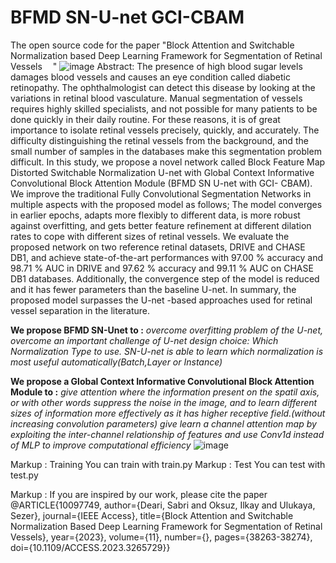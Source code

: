 # BFMD SN-U-net GCI-CBAM
The open source code for the paper "Block Attention and Switchable Normalization based Deep Learning Framework for Segmentation of Retinal Vessels    
"
![image](https://github.com/sabrid369/BFMD-SN-U-net/assets/80791539/f13c2f1b-aee1-441b-9222-a8c542fcfd84)
Abstract:
The presence of high blood sugar levels damages blood vessels and causes an eye condition called diabetic retinopathy. The ophthalmologist can detect this disease by looking at the variations in retinal blood vasculature. Manual segmentation of vessels requires highly skilled specialists, and not possible for many patients to be done quickly in their daily routine. For these reasons, it is of great importance to isolate retinal vessels precisely, quickly, and accurately. The difficulty distinguishing the retinal vessels from the background, and the small number of samples in the databases make this segmentation problem difficult. In this study, we propose a novel network called Block Feature Map Distorted Switchable Normalization U-net with Global Context Informative Convolutional Block Attention Module (BFMD SN U-net with GCI- CBAM). We improve the traditional Fully Convolutional Segmentation Networks in multiple aspects with the proposed model as follows; The model converges in earlier epochs, adapts more flexibly to different data, is more robust against overfitting, and gets better feature refinement at different dilation rates to cope with different sizes of retinal vessels. We evaluate the proposed network on two reference retinal datasets, DRIVE and CHASE DB1, and achieve state-of-the-art performances with 97.00 % accuracy and 98.71 % AUC in DRIVE and 97.62 % accuracy and 99.11 % AUC on CHASE DB1 databases. Additionally, the convergence step of the model is reduced and it has fewer parameters than the baseline U-net. In summary, the proposed model surpasses the U-net -based approaches used for retinal vessel separation in the literature.

**We propose BFMD SN-Unet to :**
_overcome overfitting problem of the U-net,
overcome an important challenge of U-net design choice: Which Normalization Type to use. SN-U-net is able to learn which normalization is most useful automatically(Batch,Layer or Instance)_

**We propose a Global Context Informative Convolutional Block Attention Module to :**
_give attention where the information present on the spatil axis, or with other words suppress the noise in the image, and to learn different sizes of information more effectively as it has higher receptive field.(without increasing convolution parameters)
give learn a channel attention map by exploiting the inter-channel relationship of features and use Conv1d instead of MLP to improve computational efficiency_
![image](https://github.com/sabrid369/BFMD-SN-U-net/assets/80791539/d70101a8-76ef-4eac-8514-b1de49017b98)

Markup : Training
You can train with train.py
Markup : Test
You can test with test.py

Markup : If you are inspired by our work, please cite the paper
@ARTICLE{10097749,
  author={Deari, Sabri and Oksuz, Ilkay and Ulukaya, Sezer},
  journal={IEEE Access}, 
  title={Block Attention and Switchable Normalization Based Deep Learning Framework for Segmentation of Retinal Vessels}, 
  year={2023},
  volume={11},
  number={},
  pages={38263-38274},
  doi={10.1109/ACCESS.2023.3265729}}
